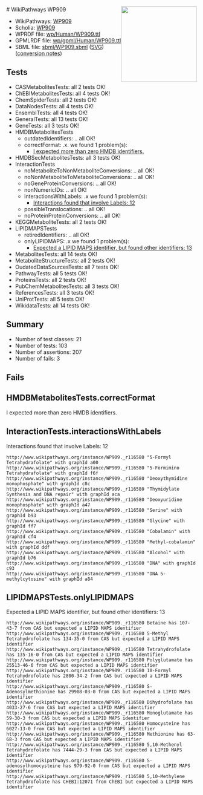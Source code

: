 <img style="float: right; width: 200px" src="../logo.png" />
# WikiPathways WP909

* WikiPathways: [WP909](https://identifiers.org/wikipathways:WP909)
* Scholia: [WP909](https://scholia.toolforge.org/wikipathways/WP909)
* WPRDF file: [wp/Human/WP909.ttl](../wp/Human/WP909.ttl)
* GPMLRDF file: [wp/gpml/Human/WP909.ttl](../wp/gpml/Human/WP909.ttl)
* SBML file: [sbml/WP909.sbml](../sbml/WP909.sbml) ([SVG](../sbml/WP909.svg)) ([conversion notes](../sbml/WP909.txt))

## Tests
* CASMetabolitesTests: all 2 tests OK!
* ChEBIMetabolitesTests: all 4 tests OK!
* ChemSpiderTests: all 2 tests OK!
* DataNodesTests: all 4 tests OK!
* EnsemblTests: all 4 tests OK!
* GeneralTests: all 13 tests OK!
* GeneTests: all 3 tests OK!
* HMDBMetabolitesTests
    * outdatedIdentifiers: .. all OK!
    * correctFormat: .x. we found 1 problem(s):
        * [I expected more than zero HMDB identifiers.](#ad154c1e)
* HMDBSecMetabolitesTests: all 3 tests OK!
* InteractionTests
    * noMetaboliteToNonMetaboliteConversions: .. all OK!
    * noNonMetaboliteToMetaboliteConversions: .. all OK!
    * noGeneProteinConversions: .. all OK!
    * nonNumericIDs: .. all OK!
    * interactionsWithLabels: .x we found 1 problem(s):
        * [Interactions found that involve Labels: 12](#fe97a8ba)
    * possibleTranslocations: .. all OK!
    * noProteinProteinConversions: .. all OK!
* KEGGMetaboliteTests: all 2 tests OK!
* LIPIDMAPSTests
    * retiredIdentifiers: .. all OK!
    * onlyLIPIDMAPS: .x we found 1 problem(s):
        * [Expected a LIPID MAPS identifier, but found other identifiers: 13](#d0bfb67b)
* MetabolitesTests: all 14 tests OK!
* MetaboliteStructureTests: all 2 tests OK!
* OudatedDataSourcesTests: all 7 tests OK!
* PathwayTests: all 5 tests OK!
* ProteinsTests: all 2 tests OK!
* PubChemMetabolitesTests: all 3 tests OK!
* ReferencesTests: all 3 tests OK!
* UniProtTests: all 5 tests OK!
* WikidataTests: all 14 tests OK!


## Summary

* Number of test classes: 21
* Number of tests: 103
* Number of assertions: 207
* Number of fails: 3

## Fails

<a name="ad154c1e" />

## HMDBMetabolitesTests.correctFormat

I expected more than zero HMDB identifiers.
<a name="fe97a8ba" />

## InteractionTests.interactionsWithLabels

Interactions found that involve Labels: 12
```
http://www.wikipathways.org/instance/WP909._r116580 "5-Formyl Tetrahydrafolate" with graphId a00
http://www.wikipathways.org/instance/WP909._r116580 "5-Formimino Tetrahydrafolate" with graphId f6f
http://www.wikipathways.org/instance/WP909._r116580 "Deoxythymidine monophosphate" with graphId c8c
http://www.wikipathways.org/instance/WP909._r116580 "Thymidylate Synthesis and DNA repair" with graphId aca
http://www.wikipathways.org/instance/WP909._r116580 "Deoxyuridine monophosphate" with graphId a47
http://www.wikipathways.org/instance/WP909._r116580 "Serine" with graphId b93
http://www.wikipathways.org/instance/WP909._r116580 "Glycine" with graphId ff7
http://www.wikipathways.org/instance/WP909._r116580 "Cobalamin" with graphId cf4
http://www.wikipathways.org/instance/WP909._r116580 "Methyl-cobalamin" with graphId ddf
http://www.wikipathways.org/instance/WP909._r116580 "Alcohol" with graphId b76
http://www.wikipathways.org/instance/WP909._r116580 "DNA" with graphId c93
http://www.wikipathways.org/instance/WP909._r116580 "DNA 5-methylcytosine" with graphId a84
```

<a name="d0bfb67b" />

## LIPIDMAPSTests.onlyLIPIDMAPS

Expected a LIPID MAPS identifier, but found other identifiers: 13
```
http://www.wikipathways.org/instance/WP909._r116580 Betaine has 107-43-7 from CAS but expected a LIPID MAPS identifier
http://www.wikipathways.org/instance/WP909._r116580 5-Methyl Tetrahydrofolate has 134-35-0 from CAS but expected a LIPID MAPS identifier
http://www.wikipathways.org/instance/WP909._r116580 Tetrahydrofolate has 135-16-0 from CAS but expected a LIPID MAPS identifier
http://www.wikipathways.org/instance/WP909._r116580 Polyglutamate has 25513-46-6 from CAS but expected a LIPID MAPS identifier
http://www.wikipathways.org/instance/WP909._r116580 10-Formyl Tetrahydrofolate has 2800-34-2 from CAS but expected a LIPID MAPS identifier
http://www.wikipathways.org/instance/WP909._r116580 S-Adenosylmethionine has 29908-03-0 from CAS but expected a LIPID MAPS identifier
http://www.wikipathways.org/instance/WP909._r116580 Dihydrofolate has 4033-27-6 from CAS but expected a LIPID MAPS identifier
http://www.wikipathways.org/instance/WP909._r116580 Monoglutamate has 59-30-3 from CAS but expected a LIPID MAPS identifier
http://www.wikipathways.org/instance/WP909._r116580 Homocysteine has 6027-13-0 from CAS but expected a LIPID MAPS identifier
http://www.wikipathways.org/instance/WP909._r116580 Methionine has 63-68-3 from CAS but expected a LIPID MAPS identifier
http://www.wikipathways.org/instance/WP909._r116580 5,10-Methenyl Tetrahydrofolate has 7444-29-3 from CAS but expected a LIPID MAPS identifier
http://www.wikipathways.org/instance/WP909._r116580 S-adenosylhomocysteine has 979-92-0 from CAS but expected a LIPID MAPS identifier
http://www.wikipathways.org/instance/WP909._r116580 5,10-Methylene Tetrahydrofolate has CHEBI:12071 from ChEBI but expected a LIPID MAPS identifier
```

